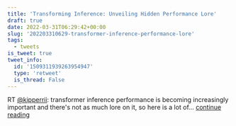 ```yaml
---
title: 'Transforming Inference: Unveiling Hidden Performance Lore'
draft: true
date: 2022-03-31T06:29:42+00:00
slug: '202203310629-transformer-inference-performance-lore'
tags:
  - tweets
is_tweet: true
tweet_info:
  id: '1509311939263954947'
  type: 'retweet'
  is_thread: False
---
```




RT [@kipperrii](https://x.com/kipperrii): transformer inference performance is becoming increasingly important and there's not as much lore on it, so here is a lot of… [continue reading](https://x.com/sytelus/status/1509311939263954947)
